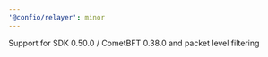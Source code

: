 ```yaml
---
'@confio/relayer': minor
---
```


Support for SDK 0.50.0 / CometBFT 0.38.0 and packet level filtering
